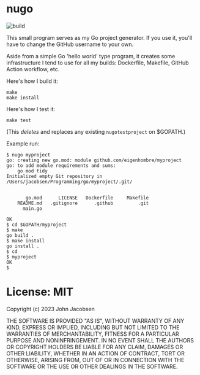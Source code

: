 # nugo

![build](https://github.com/eigenhombre/nugo/actions/workflows/build.yml/badge.svg)

This small program serves as my Go project generator.  If you use it, you'll have to
change the GitHub username to your own.

Aside from a simple Go 'hello world' type program, it creates some
infrastructure I tend to use for all my builds: Dockerfile, Makefile,
GitHub Action workflow, etc.

Here's how I build it:

    make
    make install

Here's how I test it:

    make test

(This *deletes* and replaces any existing `nugotestproject` on $GOPATH.)

Example run:

    $ nugo myproject
    go: creating new go.mod: module github.com/eigenhombre/myproject
    go: to add module requirements and sums:
        go mod tidy
    Initialized empty Git repository in /Users/jacobsen/Programming/go/myproject/.git/


	       go.mod      LICENSE   Dockerfile     Makefile
	    README.md   .gitignore      .github         .git
	      main.go

    OK
    $ cd $GOPATH/myproject
    $ make
    go build .
    $ make install
    go install .
    $ cd
    $ myproject
    OK
    $

# License: MIT

Copyright (c) 2023 John Jacobsen

THE SOFTWARE IS PROVIDED "AS IS", WITHOUT WARRANTY OF ANY KIND, EXPRESS OR
IMPLIED, INCLUDING BUT NOT LIMITED TO THE WARRANTIES OF MERCHANTABILITY,
FITNESS FOR A PARTICULAR PURPOSE AND NONINFRINGEMENT. IN NO EVENT SHALL THE
AUTHORS OR COPYRIGHT HOLDERS BE LIABLE FOR ANY CLAIM, DAMAGES OR OTHER
LIABILITY, WHETHER IN AN ACTION OF CONTRACT, TORT OR OTHERWISE, ARISING FROM,
OUT OF OR IN CONNECTION WITH THE SOFTWARE OR THE USE OR OTHER DEALINGS IN THE
SOFTWARE.
